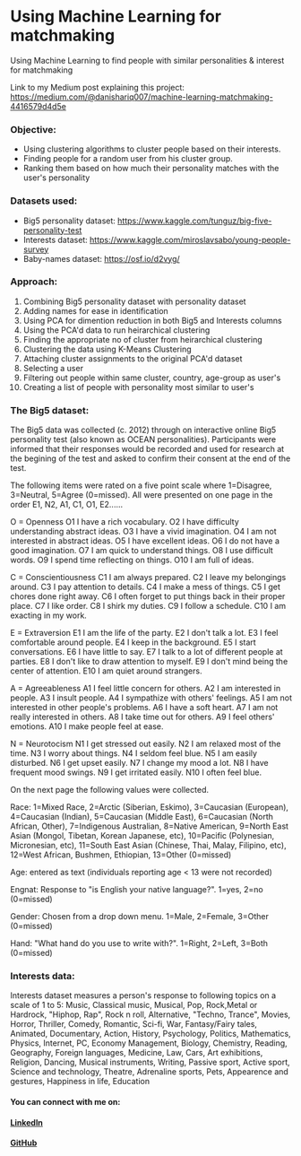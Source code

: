 # Using Machine Learning for matchmaking
Using Machine Learning to find people with similar personalities &amp; interest for matchmaking

Link to my Medium post explaining this project: https://medium.com/@danishariq007/machine-learning-matchmaking-4416579d4d5e

### Objective:
- Using clustering algorithms to cluster people based on their interests.
- Finding people for a random user from his cluster group.
- Ranking them based on how much their personality matches with the user's personality

### Datasets used:
- Big5 personality dataset: https://www.kaggle.com/tunguz/big-five-personality-test
- Interests dataset: https://www.kaggle.com/miroslavsabo/young-people-survey
- Baby-names dataset: https://osf.io/d2vyg/
  
  
### Approach:
1. Combining Big5 personality dataset with personality dataset
2. Adding names for ease in identification
3. Using PCA for dimention reduction in both Big5 and Interests columns
4. Using the PCA'd data to run heirarchical clustering
5. Finding the appropriate no of cluster from heirarchical clustering
6. Clustering the data using K-Means Clustering
7. Attaching cluster assignments to the original PCA'd dataset
8. Selecting a user
9. Filtering out people within same cluster, country, age-group as user's
10. Creating a list of people with personality most similar to user's
  
  
  
### The Big5 dataset:   

The Big5 data was collected (c. 2012) through on interactive online Big5 personality test (also known as OCEAN personalities). Participants were informed that their responses would be recorded and used for research at the begining of the test and asked to confirm their consent at the end of the test.

The following items were rated on a five point scale where 1=Disagree, 3=Neutral, 5=Agree (0=missed). All were presented on one page in the order E1, N2, A1, C1, O1, E2...... 

O = Openness
O1	I have a rich vocabulary.
O2	I have difficulty understanding abstract ideas.
O3	I have a vivid imagination.
O4	I am not interested in abstract ideas.
O5	I have excellent ideas.
O6	I do not have a good imagination.
O7	I am quick to understand things.
O8	I use difficult words.
O9	I spend time reflecting on things.
O10	I am full of ideas.

C = Conscientiousness
C1	I am always prepared.
C2	I leave my belongings around.
C3	I pay attention to details.
C4	I make a mess of things.
C5	I get chores done right away.
C6	I often forget to put things back in their proper place.
C7	I like order.
C8	I shirk my duties.
C9	I follow a schedule.
C10	I am exacting in my work.

E = Extraversion
E1	I am the life of the party.
E2	I don't talk a lot.
E3	I feel comfortable around people.
E4	I keep in the background.
E5	I start conversations.
E6	I have little to say.
E7	I talk to a lot of different people at parties.
E8	I don't like to draw attention to myself.
E9	I don't mind being the center of attention.
E10	I am quiet around strangers.

A = Agreeableness
A1	I feel little concern for others.
A2	I am interested in people.
A3	I insult people.
A4	I sympathize with others' feelings.
A5	I am not interested in other people's problems.
A6	I have a soft heart.
A7	I am not really interested in others.
A8	I take time out for others.
A9	I feel others' emotions.
A10	I make people feel at ease.

N = Neurotocism
N1	I get stressed out easily.
N2	I am relaxed most of the time.
N3	I worry about things.
N4	I seldom feel blue.
N5	I am easily disturbed.
N6	I get upset easily.
N7	I change my mood a lot.
N8	I have frequent mood swings.
N9	I get irritated easily.
N10	I often feel blue.

On the next page the following values were collected.

Race: 1=Mixed Race, 2=Arctic (Siberian, Eskimo), 3=Caucasian (European), 4=Caucasian (Indian), 5=Caucasian (Middle East), 6=Caucasian (North African, Other), 7=Indigenous Australian, 8=Native American, 9=North East Asian (Mongol, Tibetan, Korean Japanese, etc), 10=Pacific (Polynesian, Micronesian, etc), 11=South East Asian (Chinese, Thai, Malay, Filipino, etc), 12=West African, Bushmen, Ethiopian, 13=Other (0=missed)

Age:	entered as text (individuals reporting age < 13 were not recorded)

Engnat:	Response to "is English your native language?". 1=yes, 2=no (0=missed)

Gender:	Chosen from a drop down menu. 1=Male, 2=Female, 3=Other (0=missed)

Hand:	"What hand do you use to write with?". 1=Right, 2=Left, 3=Both (0=missed)



### Interests data:

Interests dataset measures a person's response to following topics on a scale of 1 to 5:
Music, Classical music, Musical, Pop, Rock,Metal or Hardrock, "Hiphop, Rap", Rock n roll, Alternative, "Techno, Trance",
Movies, Horror, Thriller, Comedy, Romantic, Sci-fi, War, Fantasy/Fairy tales, Animated, Documentary, Action, 
History, Psychology, Politics, Mathematics, Physics, Internet, PC, Economy Management, Biology, Chemistry, Reading, Geography, Foreign languages, Medicine, Law,
Cars, Art exhibitions, Religion, Dancing, Musical instruments, Writing, Passive sport, Active sport, Science and technology, Theatre, Adrenaline sports, Pets, Appearence and gestures,
Happiness in life, Education



#### You can connect with me on:

#### [LinkedIn](https://www.linkedin.com/in/shariq06ahmed/)

#### [GitHub](https://github.com/ShariqAhmed007)
